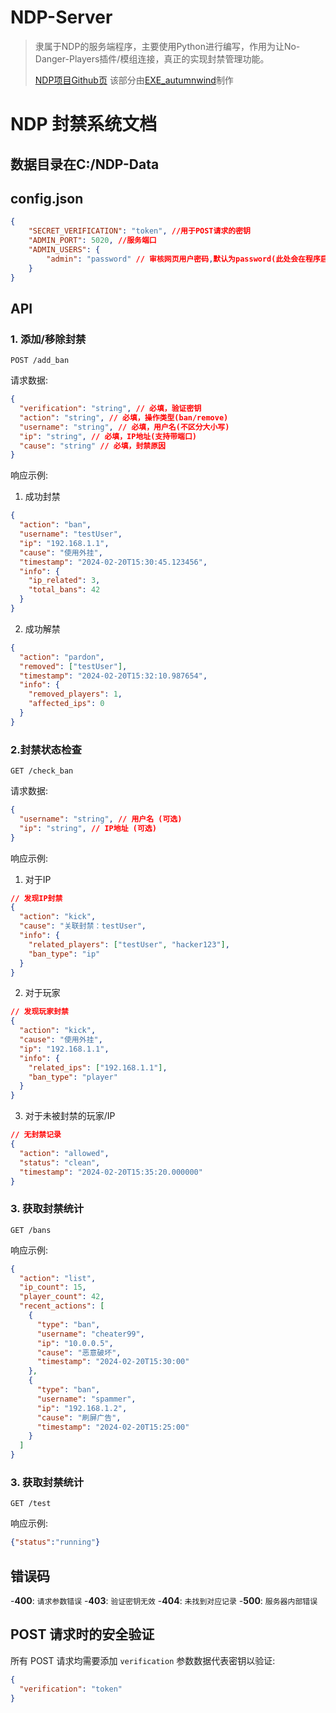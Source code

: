 # NDP-Server
> 隶属于NDP的服务端程序，主要使用Python进行编写，作用为让No-Danger-Players插件/模组连接，真正的实现封禁管理功能。
>
> [NDP项目Github页](https://github.com/No-Danger-Player-Project/)
> 该部分由[EXE_autumnwind](https://github.com/EXE-autumnwind)制作



# NDP 封禁系统文档
## 数据目录在C:/NDP-Data
## config.json
```json
{
    "SECRET_VERIFICATION": "token", //用于POST请求的密钥
    "ADMIN_PORT": 5020, //服务端口
    "ADMIN_USERS": {
        "admin": "password" // 审核网页用户密码,默认为password(此处会在程序启动后自动转化为哈希值)
    }
}
```

## API

### 1. 添加/移除封禁 

`POST /add_ban`

请求数据:

```json
{
  "verification": "string", // 必填，验证密钥
  "action": "string", // 必填，操作类型(ban/remove)
  "username": "string", // 必填，用户名(不区分大小写)
  "ip": "string", // 必填，IP地址(支持带端口)
  "cause": "string" // 必填，封禁原因
}
```

响应示例: 

1. 成功封禁
```json
{
  "action": "ban",
  "username": "testUser",
  "ip": "192.168.1.1",
  "cause": "使用外挂",
  "timestamp": "2024-02-20T15:30:45.123456",
  "info": {
    "ip_related": 3,
    "total_bans": 42
  }
}
```

2. 成功解禁
```json
{
  "action": "pardon",
  "removed": ["testUser"],
  "timestamp": "2024-02-20T15:32:10.987654",
  "info": {
    "removed_players": 1,
    "affected_ips": 0
  }
}
```

### 2.封禁状态检查

`GET /check_ban`

请求数据:

```json
{
  "username": "string", // 用户名 (可选)
  "ip": "string", // IP地址 (可选)
}
```

响应示例:

1. 对于IP
```json
// 发现IP封禁
{
  "action": "kick",
  "cause": "关联封禁：testUser",
  "info": {
    "related_players": ["testUser", "hacker123"],
    "ban_type": "ip"
  }
}
```

2. 对于玩家
```json
// 发现玩家封禁
{
  "action": "kick",
  "cause": "使用外挂",
  "ip": "192.168.1.1",
  "info": {
    "related_ips": ["192.168.1.1"],
    "ban_type": "player"
  }
}
```

3. 对于未被封禁的玩家/IP
```json
// 无封禁记录
{
  "action": "allowed",
  "status": "clean",
  "timestamp": "2024-02-20T15:35:20.000000"
}
```

### 3. 获取封禁统计

`GET /bans`

响应示例:

```json
{
  "action": "list",
  "ip_count": 15,
  "player_count": 42,
  "recent_actions": [
    {
      "type": "ban",
      "username": "cheater99",
      "ip": "10.0.0.5",
      "cause": "恶意破坏",
      "timestamp": "2024-02-20T15:30:00"
    },
    {
      "type": "ban",
      "username": "spammer",
      "ip": "192.168.1.2",
      "cause": "刷屏广告",
      "timestamp": "2024-02-20T15:25:00"
    }
  ]
}
```

### 3. 获取封禁统计
`GET /test`

响应示例:
```json
{"status":"running"}
```


## 错误码
-**400**: `请求参数错误`
-**403**: `验证密钥无效`
-**404**: `未找到对应记录`
-**500**: `服务器内部错误`

## POST 请求时的安全验证

所有 POST 请求均需要添加 `verification` 参数数据代表密钥以验证:

```json
{
  "verification": "token"
}
```
